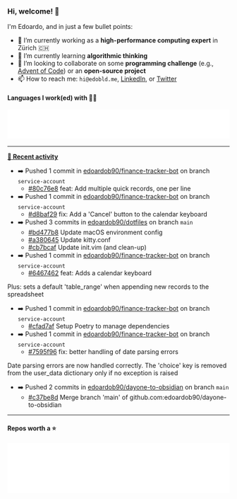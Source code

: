 ### Hi, welcome! 👋 

I'm Edoardo, and in just a few bullet points:

- 🔭 I’m currently working as a **high-performance computing expert** in Zürich 🇨🇭
- 🌱 I’m currently learning **algorithmic thinking**
- 👯 I’m looking to collaborate on some **programming challenge** (e.g., [Advent of Code](https://github.com/edoardob90/aoc2021)) or an **open-source project**
- 📫 How to reach me: `hi@edobld.me`, [LinkedIn](https://linkedin.com/in/edobld), or [Twitter](https://twitter.com/eadweard90)

#### Languages I work(ed) with 👨‍💻

<img src="https://github.com/edoardob90/edoardob90/blob/main/.cache/languages.svg">

---

**[📰 Recent activity](https://github.com/edoardob90)**
* ➡️ Pushed 1 commit in [edoardob90/finance-tracker-bot](https://github.com/edoardob90/finance-tracker-bot) on branch `service-account`
  * [#80c76e8](https://github.com/edoardob90/finance-tracker-bot/commit/80c76e8) feat: Add multiple quick records, one per line
* ➡️ Pushed 1 commit in [edoardob90/finance-tracker-bot](https://github.com/edoardob90/finance-tracker-bot) on branch `service-account`
  * [#d8baf29](https://github.com/edoardob90/finance-tracker-bot/commit/d8baf29) fix: Add a &#39;Cancel&#39; button to the calendar keyboard
* ➡️ Pushed 3 commits in [edoardob90/dotfiles](https://github.com/edoardob90/dotfiles) on branch `main`
  * [#bd477b8](https://github.com/edoardob90/dotfiles/commit/bd477b8) Update macOS environment config
  * [#a380645](https://github.com/edoardob90/dotfiles/commit/a380645) Update kitty.conf
  * [#cb7bcaf](https://github.com/edoardob90/dotfiles/commit/cb7bcaf) Update init.vim (and clean-up)
* ➡️ Pushed 1 commit in [edoardob90/finance-tracker-bot](https://github.com/edoardob90/finance-tracker-bot) on branch `service-account`
  * [#6467462](https://github.com/edoardob90/finance-tracker-bot/commit/6467462) feat: Adds a calendar keyboard

Plus: sets a default &#39;table_range&#39;
when appending new records to the spreadsheet
* ➡️ Pushed 1 commit in [edoardob90/finance-tracker-bot](https://github.com/edoardob90/finance-tracker-bot) on branch `service-account`
  * [#cfad7af](https://github.com/edoardob90/finance-tracker-bot/commit/cfad7af) Setup Poetry to manage dependencies
* ➡️ Pushed 1 commit in [edoardob90/finance-tracker-bot](https://github.com/edoardob90/finance-tracker-bot) on branch `service-account`
  * [#7595f96](https://github.com/edoardob90/finance-tracker-bot/commit/7595f96) fix: better handling of date parsing errors

Date parsing errors are now handled correctly.
The &#39;choice&#39; key is removed from the user_data dictionary
only if no exception is raised
* ➡️ Pushed 2 commits in [edoardob90/dayone-to-obsidian](https://github.com/edoardob90/dayone-to-obsidian) on branch `main`
  * [#c37be8d](https://github.com/edoardob90/dayone-to-obsidian/commit/c37be8d) Merge branch &#39;main&#39; of github.com:edoardob90/dayone-to-obsidian


---

#### Repos worth a ⭐

<img src="https://github.com/edoardob90/edoardob90/blob/main/.cache/stars.svg">

<!--
- ⚡ Fun fact: ...
- 🤔 I’m looking for help with ...
- 💬 Ask me about ...
- 🌐 My webpage ...
-->
